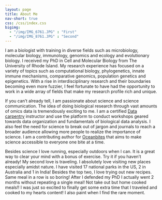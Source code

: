 ```yaml
---
layout: page
title: About Me
nav-short: true
css: /css/index.css
bigimg:
  - "/img/IMG_6761.JPG" : "First"
  - "/img/IMG_8761.JPG" : "Second"
---
```


I am a biologist with training in diverse fields such as microbiology, molecular biology, immunology, genomics and ecology and evolutionary biology. I received my PhD in Cell and Molecular Biology from The University of Rhode Island. My research experience has focused on a variety of topics such as computational biology, phylogenetics, innate immune mechanisms, comparative genomics, population genetics and epigenetics. With a rise in interdisciplinary research and their boundaries becoming even more fuzzier, I feel fortunate to have had the opportunity to work in a wide array of fields that make my research profile rich and unique.

If you can’t already tell, I am passionate about science and science communication. The idea of doing biological research through vast amounts of omics data is tremendously exciting to me. I am a certified [Data carpentry](https://datacarpentry.org/) instructor and use the platform to conduct workshops geared towards data organization and fundamentals of biological data analysis. I also feel the need for science to break out of jargon and journals to reach a broader audience allowing more people to realize the importance of science. I am a contributing author for [Oceanbites](https://oceanbites.org/) that aims to make science accessible to everyone one bite at a time.

Besides science I love running, especially outdoors when I can. It is a great way to clear your mind with a bonus of exercise. Try it if you haven’t already! My second love is traveling. I absolutely love visiting new places especially amidst nature. I have visited 17 national parks in the US, 2 in Australia and 1 in India! Besides the top two, I love trying out new recipes. Same meal in a row is so boring! After I defended my PhD I actually went 2 months without repeating a single meal! Not take out but home cooked meals!! I was just so excited to finally get some extra time that I traveled and cooked to my hearts content! I also paint when I find the rare moment.
